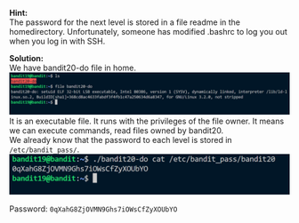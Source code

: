 **Hint:**<br>
The password for the next level is stored in a file readme in the homedirectory. Unfortunately, someone has modified .bashrc to log you out when you log in with SSH.

**Solution:**<br>
We have bandit20-do file in home.
![alt text](image-1.png)
It is an executable file. It runs with the privileges of the file owner. It means we can execute commands, read files owned by bandit20.<br>
We already know that the password to each level is stored in ```/etc/bandit_pass/```. <br>
![alt text](image.png)

Password: ```0qXahG8ZjOVMN9Ghs7iOWsCfZyXOUbYO```